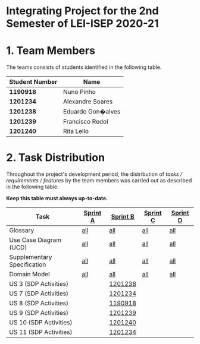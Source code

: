 # Integrating Project for the 2nd Semester of LEI-ISEP 2020-21 

# 1. Team Members

The teams consists of students identified in the following table. 

| Student Number	| Name |
|--------------|----------------------------|
| **1190918**  | Nuno Pinho                 |
| **1201234**  | Alexandre Soares         	|
| **1201238**  | Eduardo Gon�alves          |
| **1201239**  | Francisco Redol            |
| **1201240**  | Rita Lello           		|



# 2. Task Distribution ###


Throughout the project's development period, the distribution of _tasks / requirements / features_ by the team members was carried out as described in the following table. 

**Keep this table must always up-to-date.**

| Task                      | [Sprint A](SprintA/README.md) | [Sprint B](SprintB/README.md) | [Sprint C](SprintC/README.md) |  [Sprint D](SprintD/README.md) |
|-----------------------------|------------|------------|------------|------------|
| Glossary  |  [all](SprintA/Glossary.md)   |   [all](SprintB/Glossary.md)  |   [all](SprintC/Glossary.md)  | [all](SprintD/Glossary.md)  |
| Use Case Diagram (UCD)  |  [all](SprintA/UCD.md)   |   [all](SprintB/UCD.md)  |   [all](SprintC/UCD.md)  | [all](SprintD/UCD.md)  |
| Supplementary Specification   |  [all](SprintA/FURPS.md)   |   [all](SprintB/FURPS.md)  |   [all](SprintC/FURPS.md)  | [all](SprintD/FURPS.md)  |
| Domain Model  |  [all](SprintA/DM.md)   |   [all](SprintB/DM.md)  |   [all](SprintC/DM.md)  | [all](SprintD/DM.md)  |
| US 3 (SDP Activities)  |     |  [1201238](SprintB/US03/US3.md)  |   |  |
| US 7 (SDP Activities)  |     |  [1201234](SprintB/US07/US7.md)  |   |  |
| US 8 (SDP Activities)  |     |  [1190918](SprintB/US08/US8.md)  |   |  |
| US 9 (SDP Activities)  |     |  [1201239](SprintB/US09/US9.md)  |   |  |
| US 10 (SDP Activities) |     |  [1201240](SprintB/US10/US10.md)|   |  |
| US 11 (SDP Activities) |     |  [1201234](SprintB/US11/US11.md)|   |  |


